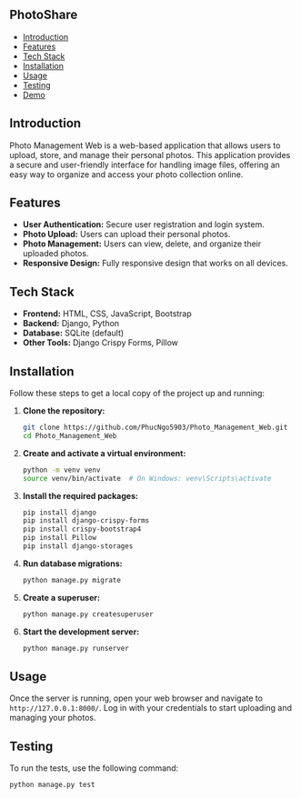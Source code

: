 ## PhotoShare
- [Introduction](#introduction)
- [Features](#features)
- [Tech Stack](#tech-stack)
- [Installation](#installation)
- [Usage](#usage)
- [Testing](#testing)
- [Demo](#demo)

## Introduction
Photo Management Web is a web-based application that allows users to upload, store, and manage their personal photos. This application provides a secure and user-friendly interface for handling image files, offering an easy way to organize and access your photo collection online.

## Features
- **User Authentication:** Secure user registration and login system.
- **Photo Upload:** Users can upload their personal photos.
- **Photo Management:** Users can view, delete, and organize their uploaded photos.
- **Responsive Design:** Fully responsive design that works on all devices.

## Tech Stack
- **Frontend:** HTML, CSS, JavaScript, Bootstrap
- **Backend:** Django, Python
- **Database:** SQLite (default)
- **Other Tools:** Django Crispy Forms, Pillow

## Installation
Follow these steps to get a local copy of the project up and running:

1. **Clone the repository:**
    ```bash
    git clone https://github.com/PhucNgo5903/Photo_Management_Web.git
    cd Photo_Management_Web
    ```

2. **Create and activate a virtual environment:**
    ```bash
    python -m venv venv
    source venv/bin/activate  # On Windows: venv\Scripts\activate
    ```

3. **Install the required packages:**
    ```bash
    pip install django
    pip install django-crispy-forms
    pip install crispy-bootstrap4
    pip install Pillow
    pip install django-storages
    ```

4. **Run database migrations:**
    ```bash
    python manage.py migrate
    ```

5. **Create a superuser:**
    ```bash
    python manage.py createsuperuser
    ```

6. **Start the development server:**
    ```bash
    python manage.py runserver
    ```

## Usage
Once the server is running, open your web browser and navigate to `http://127.0.0.1:8000/`. Log in with your credentials to start uploading and managing your photos.

## Testing
To run the tests, use the following command:
```bash
python manage.py test
